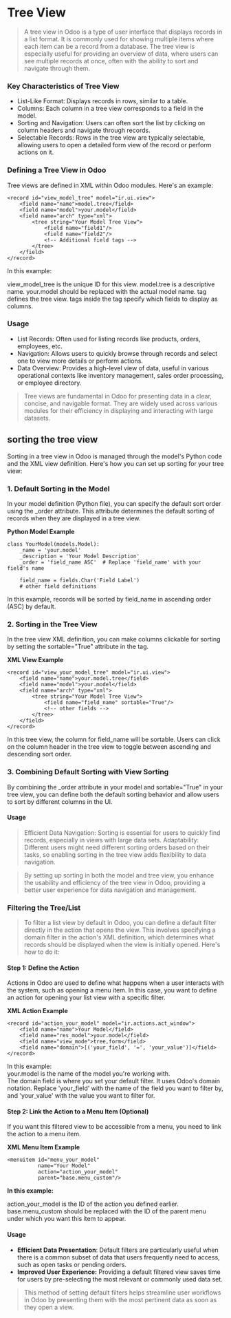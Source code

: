 # Tree View
> A tree view in Odoo is a type of user interface that displays records in a list format. It is commonly used for showing multiple items where each item can be a record from a database. The tree view is especially useful for providing an overview of data, where users can see multiple records at once, often with the ability to sort and navigate through them.

### Key Characteristics of Tree View
- List-Like Format: Displays records in rows, similar to a table.
- Columns: Each column in a tree view corresponds to a field in the model.
- Sorting and Navigation: Users can often sort the list by clicking on column headers and navigate through records.
- Selectable Records: Rows in the tree view are typically selectable, allowing users to open a detailed form view of the record or perform actions on it.

### Defining a Tree View in Odoo
Tree views are defined in XML within Odoo modules. Here's an example:

```
<record id="view_model_tree" model="ir.ui.view">
    <field name="name">model.tree</field>
    <field name="model">your.model</field>
    <field name="arch" type="xml">
        <tree string="Your Model Tree View">
            <field name="field1"/>
            <field name="field2"/>
            <!-- Additional field tags -->
        </tree>
    </field>
</record>
```
In this example:

view_model_tree is the unique ID for this view.
model.tree is a descriptive name.
your.model should be replaced with the actual model name.
<tree> tag defines the tree view.
<field> tags inside the <tree> tag specify which fields to display as columns.
### Usage
- List Records: Often used for listing records like products, orders, employees, etc.
- Navigation: Allows users to quickly browse through records and select one to view more details or perform actions.
- Data Overview: Provides a high-level view of data, useful in various operational contexts like inventory management, sales order processing, or employee directory.  

> Tree views are fundamental in Odoo for presenting data in a clear, concise, and navigable format. They are widely used across various modules for their efficiency in displaying and interacting with large datasets.

## sorting the tree view
Sorting in a tree view in Odoo is managed through the model's Python code and the XML view definition. Here's how you can set up sorting for your tree view:

### 1. Default Sorting in the Model
In your model definition (Python file), you can specify the default sort order using the _order attribute. This attribute determines the default sorting of records when they are displayed in a tree view.

**Python Model Example**
```
class YourModel(models.Model):
    _name = 'your.model'
    _description = 'Your Model Description'
    _order = 'field_name ASC'  # Replace 'field_name' with your field's name

    field_name = fields.Char('Field Label')
    # other field definitions

```
In this example, records will be sorted by field_name in ascending order (ASC) by default.

### 2. Sorting in the Tree View
In the tree view XML definition, you can make columns clickable for sorting by setting the sortable="True" attribute in the <field> tag.

**XML View Example**
```
<record id="view_your_model_tree" model="ir.ui.view">
    <field name="name">your.model.tree</field>
    <field name="model">your.model</field>
    <field name="arch" type="xml">
        <tree string="Your Model Tree View">
            <field name="field_name" sortable="True"/>
            <!-- other fields -->
        </tree>
    </field>
</record>
```
In this tree view, the column for field_name will be sortable. Users can click on the column header in the tree view to toggle between ascending and descending sort order.

### 3. Combining Default Sorting with View Sorting
By combining the _order attribute in your model and sortable="True" in your tree view, you can define both the default sorting behavior and allow users to sort by different columns in the UI.

#### Usage
>Efficient Data Navigation: Sorting is essential for users to quickly find records, especially in views with large data sets.
Adaptability: Different users might need different sorting orders based on their tasks, so enabling sorting in the tree view adds flexibility to data navigation.

>By setting up sorting in both the model and tree view, you enhance the usability and efficiency of the tree view in Odoo, providing a better user experience for data navigation and management.

### Filtering the Tree/List
> To filter a list view by default in Odoo, you can define a default filter directly in the action that opens the view. This involves specifying a domain filter in the action's XML definition, which determines what records should be displayed when the view is initially opened. Here's how to do it:

#### Step 1: Define the Action
Actions in Odoo are used to define what happens when a user interacts with the system, such as opening a menu item. In this case, you want to define an action for opening your list view with a specific filter.

**XML Action Example**
```
<record id="action_your_model" model="ir.actions.act_window">
    <field name="name">Your Model</field>
    <field name="res_model">your.model</field>
    <field name="view_mode">tree,form</field>
    <field name="domain">[('your_field', '=', 'your_value')]</field>
</record>
```
In this example:  
your.model is the name of the model you're working with.  
The domain field is where you set your default filter. It uses Odoo's domain notation. Replace 'your_field' with the name of the field you want to filter by, and 'your_value' with the value you want to filter for.
#### Step 2: Link the Action to a Menu Item (Optional)
If you want this filtered view to be accessible from a menu, you need to link the action to a menu item.

**XML Menu Item Example**
```
<menuitem id="menu_your_model"
          name="Your Model"
          action="action_your_model"
          parent="base.menu_custom"/>
```
**In this example:**

action_your_model is the ID of the action you defined earlier.
base.menu_custom should be replaced with the ID of the parent menu under which you want this item to appear.
#### Usage
- **Efficient Data Presentation**: Default filters are particularly useful when there is a common subset of data that users frequently need to access, such as open tasks or pending orders.
- **Improved User Experience:** Providing a default filtered view saves time for users by pre-selecting the most relevant or commonly used data set.
> This method of setting default filters helps streamline user workflows in Odoo by presenting them with the most pertinent data as soon as they open a view.
